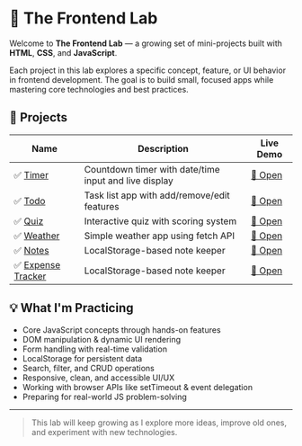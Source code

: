 # 🧪 The Frontend Lab

Welcome to **The Frontend Lab** — a growing set of mini-projects built with **HTML**, **CSS**, and **JavaScript**.

Each project in this lab explores a specific concept, feature, or UI behavior in frontend development. The goal is to build small, focused apps while mastering core technologies and best practices.

## 🔧 Projects

| Name   | Description | Live Demo |
|--------|-------------|-----------|
| ✅ [Timer](https://hawaleshailesh004.github.io/The-Frontend-Lab/Timer/)   | Countdown timer with date/time input and live display | [🔗 Open](https://hawaleshailesh004.github.io/The-Frontend-Lab/Timer/) |
| ✅ [Todo](https://hawaleshailesh004.github.io/The-Frontend-Lab/Todo/)    | Task list app with add/remove/edit features | [🔗 Open](https://hawaleshailesh004.github.io/The-Frontend-Lab/Todo/) |
| ✅ [Quiz](https://hawaleshailesh004.github.io/The-Frontend-Lab/Quiz/)    | Interactive quiz with scoring system | [🔗 Open](https://hawaleshailesh004.github.io/The-Frontend-Lab/Quiz/) |
| ✅ [Weather](https://hawaleshailesh004.github.io/The-Frontend-Lab/Weather/) | Simple weather app using fetch API | [🔗 Open](https://hawaleshailesh004.github.io/The-Frontend-Lab/Weather/) |
| ✅ [Notes](https://hawaleshailesh004.github.io/The-Frontend-Lab/Notes/)   | LocalStorage-based note keeper | [🔗 Open](https://hawaleshailesh004.github.io/The-Frontend-Lab/Notes/) |
| ✅ [Expense Tracker](https://hawaleshailesh004.github.io/The-Frontend-Lab/Expense%20Tracker/)   | LocalStorage-based note keeper | [🔗 Open](https://hawaleshailesh004.github.io/The-Frontend-Lab/Expense%20Tracker/) |

## 💡 What I'm Practicing

- Core JavaScript concepts through hands-on features
- DOM manipulation & dynamic UI rendering
- Form handling with real-time validation
- LocalStorage for persistent data
- Search, filter, and CRUD operations
- Responsive, clean, and accessible UI/UX
- Working with browser APIs like setTimeout & event delegation
- Preparing for real-world JS problem-solving

---

> This lab will keep growing as I explore more ideas, improve old ones, and experiment with new technologies.
